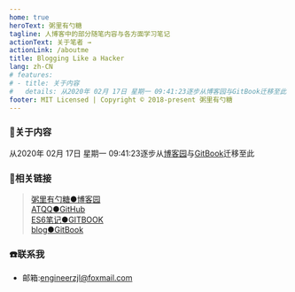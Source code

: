 ```yaml
---
home: true
heroText: 粥里有勺糖
tagline: 人博客中的部分随笔内容与各方面学习笔记
actionText: 关于笔者 →
actionLink: /aboutme
title: Blogging Like a Hacker
lang: zh-CN
# features:
# - title: 关于内容
#   details: 从2020年 02月 17日 星期一 09:41:23逐步从博客园与GitBook迁移至此
footer: MIT Licensed | Copyright © 2018-present 粥里有勺糖
---
```


### :pencil:关于内容

从2020年 02月 17日 星期一 09:41:23逐步从[博客园](https://www.cnblogs.com/roseAT/)与[GitBook](https://sugar-at.gitbook.io/blog-article/)迁移至此

### :link:相关链接

>[粥里有勺糖●博客园](https://www.cnblogs.com/roseAT/)<br>
[ATQQ●GitHub](https://github.com/ATQQ)<br>
[ES6笔记●GITBOOK](https://sugar-js.gitbook.io/-1/)<br>
[blog●GitBook](https://sugar-at.gitbook.io/blog-article/)

### :phone:联系我

* 邮箱:engineerzjl@foxmail.com



